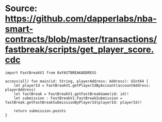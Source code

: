 # Source: https://github.com/dapperlabs/nba-smart-contracts/blob/master/transactions/fastbreak/scripts/get_player_score.cdc

```
import FastBreakV1 from 0xFASTBREAKADDRESS

access(all) fun main(id: String, playerAddress: Address): UInt64 {
    let playerId = FastBreakV1.getPlayerIdByAccount(accountAddress: playerAddress)
    let fastBreak = FastBreakV1.getFastBreakGame(id: id)!
    let submission : FastBreakV1.FastBreakSubmission = fastBreak.getFastBreakSubmissionByPlayerId(playerId: playerId)!

    return submission.points
}
```